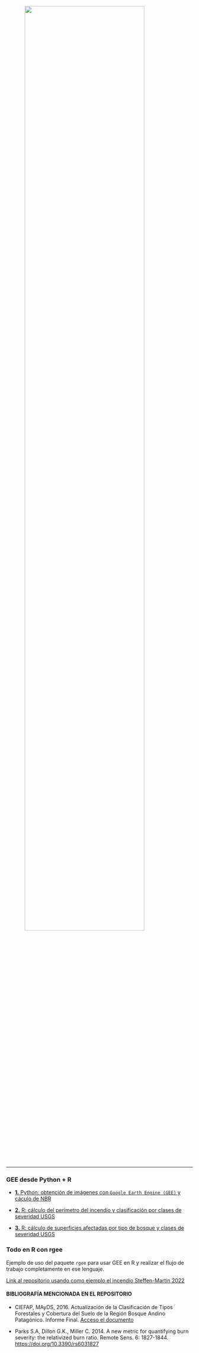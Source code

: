 
<img src="_images/1_caratula_readme.png" width="80%" style="display: block; margin: auto;" />

------------------------------------------------------------------------

### **GEE desde Python + R**

- [**1.** Python: obtención de imágenes con `Google Earth Engine (GEE)`
  y cáculo de
  NBR](https://github.com/romina-gonzalez-musso/Severidad_incendios/tree/main/_mds/1_Python_notebooks_GEE.md)

- [**2.** R: cálculo del perímetro del incendio y clasificación por
  clases de severidad
  USGS](https://github.com/romina-gonzalez-musso/Severidad_incendios/blob/main/_mds/2_R_perimetro_superficies.md)

- [**3.** R: cálculo de superficies afectadas por tipo de bosque y
  clases de severidad
  USGS](https://github.com/romina-gonzalez-musso/Severidad_incendios/blob/main/_mds/3_R_Supeficies_tipo_ftal.md)

### **Todo en R con rgee**

Ejemplo de uso del paquete `rgee` para usar GEE en R y realizar el flujo
de trabajo completamente en ese lenguaje.

[Link al repositorio usando como ejemplo el incendio Steffen-Martin
2022](https://github.com/romina-gonzalez-musso/Severidad_Incendio-Steffen-Martin22?tab=readme-ov-file)

#### **BIBLIOGRAFÍA MENCIONADA EN EL REPOSITORIO**

- CIEFAP, MAyDS, 2016. Actualización de la Clasificación de Tipos
  Forestales y Cobertura del Suelo de la Región Bosque Andino
  Patagónico. Informe Final. [Acceso el
  documento](https://www.argentina.gob.ar/sites/default/files/informe_final_ccs_bap_20160712.pdf)

- Parks S.A, Dillon G.K., Miller C. 2014. A new metric for quantifying
  burn severity: the relativized burn ratio. Remote Sens. 6: 1827-1844.
  <https://doi.org/10.3390/rs6031827>
